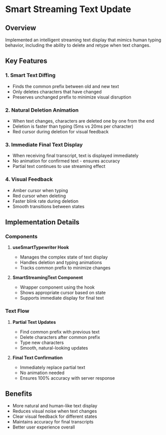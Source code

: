 # Smart Streaming Text Update

## Overview

Implemented an intelligent streaming text display that mimics human typing behavior, including the ability to delete and retype when text changes.

## Key Features

### 1. **Smart Text Diffing**
- Finds the common prefix between old and new text
- Only deletes characters that have changed
- Preserves unchanged prefix to minimize visual disruption

### 2. **Natural Deletion Animation**
- When text changes, characters are deleted one by one from the end
- Deletion is faster than typing (5ms vs 20ms per character)
- Red cursor during deletion for visual feedback

### 3. **Immediate Final Text Display**
- When receiving final transcript, text is displayed immediately
- No animation for confirmed text - ensures accuracy
- Partial text continues to use streaming effect

### 4. **Visual Feedback**
- Amber cursor when typing
- Red cursor when deleting
- Faster blink rate during deletion
- Smooth transitions between states

## Implementation Details

### Components

1. **useSmartTypewriter Hook**
   - Manages the complex state of text display
   - Handles deletion and typing animations
   - Tracks common prefix to minimize changes

2. **SmartStreamingText Component**
   - Wrapper component using the hook
   - Shows appropriate cursor based on state
   - Supports immediate display for final text

### Text Flow

1. **Partial Text Updates**
   - Find common prefix with previous text
   - Delete characters after common prefix
   - Type new characters
   - Smooth, natural-looking updates

2. **Final Text Confirmation**
   - Immediately replace partial text
   - No animation needed
   - Ensures 100% accuracy with server response

## Benefits

- More natural and human-like text display
- Reduces visual noise when text changes
- Clear visual feedback for different states
- Maintains accuracy for final transcripts
- Better user experience overall